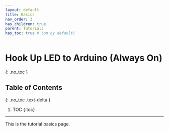 ```yaml
---
layout: default
title: Basics
nav_order: 3
has_children: true
parent: Tutorials
has_toc: true # (on by default)
---
```

# Hook Up LED to Arduino (Always On)
{: .no_toc }

## Table of Contents
{: .no_toc .text-delta }

1. TOC
{:toc}
---

This is the tutorial basics page.


